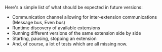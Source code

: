 Here's a simple list of what should be expected in future versions:
* Communication channel allowing for inter-extension communications (Message bus, Even bus)
* Runtime discovery of available extensions
* Running different versions of the same extension side by side
* Starting, pausing, stopping an extension
* And, of course, a lot of tests which are all missing now.
